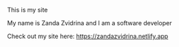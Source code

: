 This is my site

My name is Zanda Zvidrina and I am a software developer

Check out my site here: 
https://zandazvidrina.netlify.app